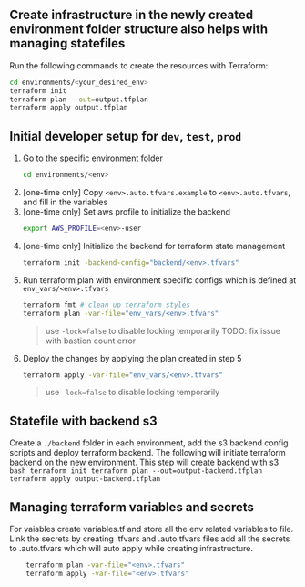 
## Create infrastructure in the newly created environment folder structure also helps with managing statefiles
Run the following commands to create the resources with Terraform:
```bash
cd environments/<your_desired_env>
terraform init
terraform plan --out=output.tfplan
terraform apply output.tfplan
```

<!-- ## Project structure

```
├── environments                            # Contains environment specific files
│   ├── 0_development                       # Files specific to development environment
│   │   ├── development.auto.tfvars.backup  # variable template. Copy to development.auto.tfvars
│   │   ├── provider.tf.ts                  # This is to handle output variables
│   │   └── ...                             # Environment specific files
│   └── ...                                 # Other environments such as 1_test, 2_stage, etc.
├── manifests                               # Contains common files
│   ├── variables.ts                        # Common variables with defaults
│   ├── provider.ts                         # Provider declaration
│   ├── vpc.ts                              # VPC declaration
│   └── ...                                 # Other declarations such as ec2, cognito, s3, etc.
└── README.md
``` -->

## Initial developer setup for <env> `dev`, `test`,  `prod`

1. Go to the specific environment folder
    ```bash
    cd environments/<env>
    ```
2. [one-time only] Copy `<env>.auto.tfvars.example` to `<env>.auto.tfvars`, and fill in the variables
3. [one-time only] Set aws profile to initialize the backend
    ```bash
    export AWS_PROFILE=<env>-user
    ```
4. [one-time only] Initialize the backend for terraform state management
    ```bash
    terraform init -backend-config="backend/<env>.tfvars"
    ```
5. Run terraform plan with environment specific configs which is defined at `env_vars/<env>.tfvars`
    ```bash
    terraform fmt # clean up terraform styles
    terraform plan -var-file="env_vars/<env>.tfvars"
    ```
    > use `-lock=false` to disable locking temporarily
    > TODO: fix issue with bastion count error
6. Deploy the changes by applying the plan created in step 5
    ```bash
    terraform apply -var-file="env_vars/<env>.tfvars"
    ```
    > use `-lock=false` to disable locking temporarily

## Statefile with backend s3 
 Create a `./backend` folder in each environment, add the s3 backend config scripts and deploy terraform backend. The following will initiate terraform backend on the new environment. This step will create backend with s3
    ```bash
    terraform init
    terraform plan --out=output-backend.tfplan
    terraform apply output-backend.tfplan
    ```


## Managing terraform variables and secrets
For vaiables create variables.tf and store all the env related variables to file. Link the secrets by creating <env>.tfvars and <env>.auto.tfvars files add all the secrets to <env>.auto.tfvars which will auto apply while creating infrastructure.   
```bash
    terraform plan -var-file="<env>.tfvars"
    terraform apply -var-file="<env>.tfvars"
```

